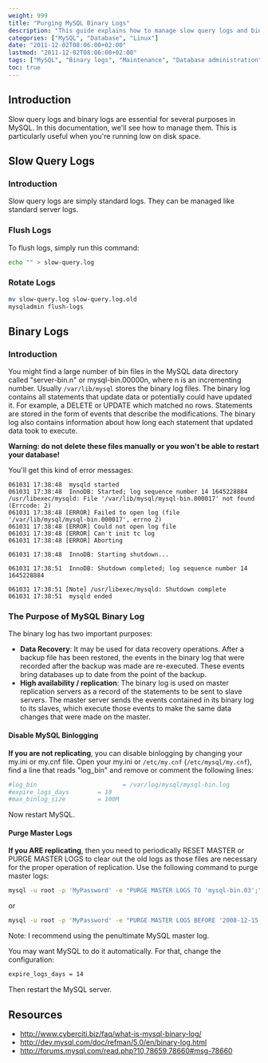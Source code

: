 ```yaml
---
weight: 999
title: "Purging MySQL Binary Logs"
description: "This guide explains how to manage slow query logs and binary logs in MySQL, including how to flush, rotate, and purge logs to free up disk space."
categories: ["MySQL", "Database", "Linux"]
date: "2011-12-02T08:06:00+02:00"
lastmod: "2011-12-02T08:06:00+02:00"
tags: ["MySQL", "Binary logs", "Maintenance", "Database administration", "Replication"]
toc: true
---
```


## Introduction

Slow query logs and binary logs are essential for several purposes in MySQL. In this documentation, we'll see how to manage them. This is particularly useful when you're running low on disk space.

## Slow Query Logs

### Introduction

Slow query logs are simply standard logs. They can be managed like standard server logs.

### Flush Logs

To flush logs, simply run this command:

```bash
echo "" > slow-query.log
```

### Rotate Logs

```bash
mv slow-query.log slow-query.log.old
mysqladmin flush-logs
```

## Binary Logs

### Introduction

You might find a large number of bin files in the MySQL data directory called "server-bin.n" or mysql-bin.00000n, where n is an incrementing number. Usually `/var/lib/mysql` stores the binary log files. The binary log contains all statements that update data or potentially could have updated it. For example, a DELETE or UPDATE which matched no rows. Statements are stored in the form of events that describe the modifications. The binary log also contains information about how long each statement that updated data took to execute.

**Warning: do not delete these files manually or you won't be able to restart your database!**

You'll get this kind of error messages:

```
061031 17:38:48  mysqld started
061031 17:38:48  InnoDB: Started; log sequence number 14 1645228884
/usr/libexec/mysqld: File '/var/lib/mysql/mysql-bin.000017' not found
(Errcode: 2)
061031 17:38:48 [ERROR] Failed to open log (file
'/var/lib/mysql/mysql-bin.000017', errno 2)
061031 17:38:48 [ERROR] Could not open log file
061031 17:38:48 [ERROR] Can't init tc log
061031 17:38:48 [ERROR] Aborting

061031 17:38:48  InnoDB: Starting shutdown...

061031 17:38:51  InnoDB: Shutdown completed; log sequence number 14 1645228884

061031 17:38:51 [Note] /usr/libexec/mysqld: Shutdown complete
061031 17:38:51  mysqld ended
```

### The Purpose of MySQL Binary Log

The binary log has two important purposes:

* **Data Recovery**: It may be used for data recovery operations. After a backup file has been restored, the events in the binary log that were recorded after the backup was made are re-executed. These events bring databases up to date from the point of the backup.
* **High availability / replication**: The binary log is used on master replication servers as a record of the statements to be sent to slave servers. The master server sends the events contained in its binary log to its slaves, which execute those events to make the same data changes that were made on the master.

#### Disable MySQL Binlogging

**If you are not replicating**, you can disable binlogging by changing your my.ini or my.cnf file. Open your my.ini or `/etc/my.cnf` (`/etc/mysql/my.cnf`), find a line that reads "log_bin" and remove or comment the following lines:

```bash
#log_bin                        = /var/log/mysql/mysql-bin.log
#expire_logs_days        = 10
#max_binlog_size         = 100M
```

Now restart MySQL.

#### Purge Master Logs

**If you ARE replicating**, then you need to periodically RESET MASTER or PURGE MASTER LOGS to clear out the old logs as those files are necessary for the proper operation of replication. Use the following command to purge master logs:

```bash
mysql -u root -p 'MyPassword' -e "PURGE MASTER LOGS TO 'mysql-bin.03';"
```

or

```bash
mysql -u root -p 'MyPassword' -e "PURGE MASTER LOGS BEFORE '2008-12-15 10:06:06';"
```

Note: I recommend using the penultimate MySQL master log.

You may want MySQL to do it automatically. For that, change the configuration:

```bash
expire_logs_days = 14
```

Then restart the MySQL server.

## Resources
- http://www.cyberciti.biz/faq/what-is-mysql-binary-log/
- http://dev.mysql.com/doc/refman/5.0/en/binary-log.html
- http://forums.mysql.com/read.php?10,78659,78660#msg-78660
